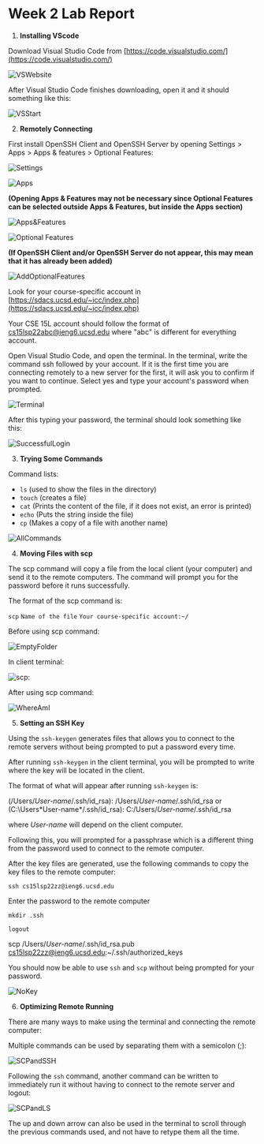 # Week 2 Lab Report
1. **Installing VScode**

Download Visual Studio Code from [https://code.visualstudio.com/](https://code.visualstudio.com/)

![VSWebsite](Images/VSCodeWebsite.png)

After Visual Studio Code finishes downloading, open it and it should something like this:

![VSStart](Images/VSCodeStart.png)

2. **Remotely Connecting**

First install OpenSSH Client and OpenSSH Server by opening Settings > Apps > Apps & features > Optional Features:

![Settings](Images/Settings.png)

![Apps](Images/Apps.png)

**(Opening Apps & Features may not be necessary since Optional Features can be selected outside Apps & Features, but inside the Apps section)**

![Apps&Features](Images/Apps&Features.png)

![Optional Features](Images/OptionalFeatures.png)

**(If OpenSSH Client and/or OpenSSH Server do not appear, this may mean that it has already been added)**

![AddOptionalFeatures](Images/AddOptionalFeatures.png)

Look for your course-specific account in [https://sdacs.ucsd.edu/~icc/index.php](https://sdacs.ucsd.edu/~icc/index.php)

Your CSE 15L account should follow the format of cs15lsp22abc@ieng6.ucsd.edu where "abc" is different for everything account.

Open Visual Studio Code, and open the terminal. In the terminal, write the command ssh followed by your account. If it is the first time you are connecting remotely to a new server for the first, it will ask you to confirm if you want to continue. Select yes and type your account's password when prompted.

![Terminal](Images/Terminal.png)

After this typing your password, the terminal should look something like this:

![SuccessfulLogin](Images/SuccessfulLogin.png)

3. **Trying Some Commands**

Command lists:

* `ls` (used to show the files in the directory)
* `touch` (creates a file)
* `cat` (Prints the content of the file, if it does not exist, an error is printed)
* `echo` (Puts the string inside the file)
* `cp` (Makes a copy of a file with another name)

![AllCommands](Images/AllCommands.png)

4. **Moving Files with scp**

The scp command will copy a file from the local client (your computer) and send it to the remote computers. The command will prompt you for the password before it runs successfully.

The format of the scp command is:

`scp` `Name of the file` `Your course-specific account:~/`

Before using scp command:

![EmptyFolder](Images/EmptyFolder.png)

In client terminal:

![scp](Images/SCP.png):

After using scp command:

![WhereAmI](Images/WhereAmI.png)

5. **Setting an SSH Key**

Using the `ssh-keygen` generates files that allows you to connect to the remote servers without being prompted to put a password every time.

After running `ssh-keygen` in the client terminal, you will be prompted to write where the key will be located in the client.

The format of what will appear after running `ssh-keygen` is:

(/Users/*User-name*/.ssh/id_rsa): /Users/*User-name*/.ssh/id_rsa or (C:\Users\*User-name*/.ssh/id_rsa): C:/Users/*User-name*/.ssh/id_rsa

where *User-name* will depend on the client computer.

Following this, you will prompted for a passphrase which is a different thing from the password used to connect to the remote computer.

After the key files are generated, use the following commands to copy the key files to the remote computer:

`ssh cs15lsp22zz@ieng6.ucsd.edu`

Enter the password to the remote computer

`mkdir .ssh`

`logout`

scp /Users/*User-name*/.ssh/id_rsa.pub cs15lsp22zz@ieng6.ucsd.edu:~/.ssh/authorized_keys

You should now be able to use `ssh` and `scp` without being prompted for your password.

![NoKey](Images/NoKey.png)

6. **Optimizing Remote Running**

There are many ways to make using the terminal and connecting the remote computer:

Multiple commands can be used by separating them with a semicolon (;):

![SCPandSSH](Images/SCPandSSH.png)

Following the `ssh` command, another command can be written to immediately run it without having to connect to the remote server and logout:

![SCPandLS](Images/SCPandLS.png)

The up and down arrow can also be used in the terminal to scroll through the previous commands used, and not have to retype them all the time.
